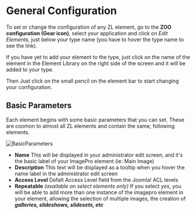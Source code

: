 # General Configuration

To set or change the configuration of any ZL element, go to the **ZOO configuration (Gear icon)**, select your application and click on *Edit Elements*, just below your type name (you have to hover the type name to see the link).

If you have yet to add your element to the type, just click on the name of the element in the Element Library on the right side of the screen and it will be added to your type.

Then Just click on the small pencil on the element bar to start changing your configuration.

## Basic Parameters

Each element begins with some basic parameters that you can set. These are coomon to almost all ZL elements and contain the same, following elements.

![BasicParameters](http://joolanders.github.io/Docs/GettingStarted/images/basic_parameters.png)

- **Name** 
This will be displayed in your administrator edit screen, and it's the basic label of your ImagePro element (ie: Main Image)
- **Description**
This text will be displayed as a tooltip when you hover the name label in the administrator edit screen
- **Access Level**
Defalt Access Level field from the Joomla! ACL levels
- **Repeatable**
*(available on select elements only)* If you select *yes*, you will be able to add more than one instance of the imagepro element in your element, allowing the selection of multiple images, the creation of ***galleries, slideshows, slidesets, etc***
